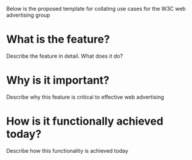 Below is the proposed template for collating use cases for the W3C web advertising group

# What is the feature?

Describe the feature in detail. What does it do?

# Why is it important?

Describe why this feature is critical to effective web advertising

# How is it functionally achieved today?

Describe how this functionality is achieved today

